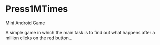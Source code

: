 # Press1MTimes
Mini Android Game

A simple game in which the main task is to find out what happens after a million clicks on the red button...
